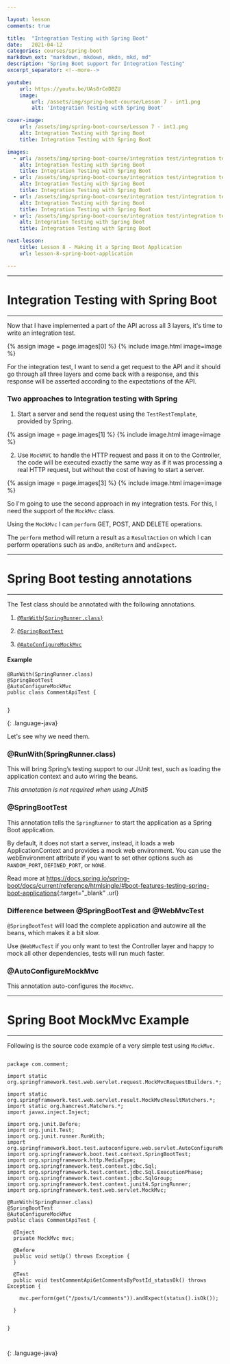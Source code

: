 ```yaml
---

layout: lesson
comments: true

title:  "Integration Testing with Spring Boot"
date:   2021-04-12
categories: courses/spring-boot
markdown_ext: "markdown, mkdown, mkdn, mkd, md"
description: "Spring Boot support for Integration Testing"
excerpt_separator: <!--more-->

youtube:
    url: https://youtu.be/UAs8rCeDBZU
    image:
        url: /assets/img/spring-boot-course/Lesson 7 - int1.png
        alt: 'Integration Testing with Spring Boot'

cover-image: 
    url: /assets/img/spring-boot-course/Lesson 7 - int1.png
    alt: Integration Testing with Spring Boot
    title: Integration Testing with Spring Boot

images: 
  - url: /assets/img/spring-boot-course/integration test/integration test.001.jpeg
    alt: Integration Testing with Spring Boot
    title: Integration Testing with Spring Boot
  - url: /assets/img/spring-boot-course/integration test/integration test.002.jpeg
    alt: Integration Testing with Spring Boot
    title: Integration Testing with Spring Boot
  - url: /assets/img/spring-boot-course/integration test/integration test.003.jpeg
    alt: Integration Testing with Spring Boot
    title: Integration Testing with Spring Boot
  - url: /assets/img/spring-boot-course/integration test/integration test.004.jpeg
    alt: Integration Testing with Spring Boot
    title: Integration Testing with Spring Boot

next-lesson:
    title: Lesson 8 - Making it a Spring Boot Application
    url: lesson-8-spring-boot-application

---
```


<hr>

# Integration Testing with Spring Boot

<hr>

Now that I have implemented a part of the API across all 3 layers, it's time to write an integration test.

<div class="img-md">
  {% assign image = page.images[0] %}
    {% include image.html image=image %}
</div> 

For the integration test, I want to send a get request to the API and it should go through all three layers and come back with a response, and this response will be asserted according to the expectations of the API.


### Two approaches to Integration testing with Spring

1. Start a server and send the request using the `TestRestTemplate`, provided by Spring.

    
  <div class="img-md">
    {% assign image = page.images[1] %}
      {% include image.html image=image %}
  </div>

2. Use `MockMVC` to handle the HTTP request and pass it on to the Controller, the code will be executed exactly the same way as if it was processing a real HTTP request, but without the cost of having to start a server. 

  <div class="img-md">
    {% assign image = page.images[3] %}
      {% include image.html image=image %}
  </div>

So I'm going to use the second approach in my integration tests. For this, I need the support of the `MockMvc` class.

Using the `MockMvc` I can `perform` GET, POST, AND DELETE operations. 

The `perform` method will return a result as a `ResultAction` on which I can perform operations such as `andDo`, `andReturn` and `andExpect`.

<hr>

# Spring Boot testing annotations

<hr>

The Test class should be annotated with the following annotations.

1. [`@RunWith(SpringRunner.class)`](#runwithspringrunnerclass)

2. [`@SpringBootTest`](#springboottest)

3. [`@AutoConfigureMockMvc`](#autoconfiguremockmvc)

#### Example

~~~
@RunWith(SpringRunner.class)
@SpringBootTest
@AutoConfigureMockMvc
public class CommentApiTest {


}
~~~
{: .language-java}

Let's see why we need them.

### @RunWith(SpringRunner.class)

This will bring Spring’s testing support to our JUnit test, such as loading the application context and auto wiring the beans.

*This annotation is not required when using JUnit5*


### @SpringBootTest 

This annotation tells the `SpringRunner` to start the application as a Spring Boot application. 

By default, it does not start a server, instead, it loads a web ApplicationContext and provides a mock web environment. You can use the webEnvironment attribute if you want to set other options such as `RANDOM_PORT`, `DEFINED_PORT`, or `NONE`.

Read more at <https://docs.spring.io/spring-boot/docs/current/reference/htmlsingle/#boot-features-testing-spring-boot-applications>{:target="_blank" .url}

### Difference between @SpringBootTest and @WebMvcTest

`@SpringBootTest` will load the complete application and autowire all the beans, which makes it a bit slow. 

Use `@WebMvcTest` if you only want to test the Controller layer and happy to mock all other dependencies, tests will run much faster.


### @AutoConfigureMockMvc

This annotation auto-configures the `MockMvc`.

<hr>

# Spring Boot MockMvc Example

<hr>

Following is the source code example of a very simple test using `MockMvc`.

~~~

package com.comment;

import static org.springframework.test.web.servlet.request.MockMvcRequestBuilders.*;

import static org.springframework.test.web.servlet.result.MockMvcResultMatchers.*;
import static org.hamcrest.Matchers.*;
import javax.inject.Inject;

import org.junit.Before;
import org.junit.Test;
import org.junit.runner.RunWith;
import org.springframework.boot.test.autoconfigure.web.servlet.AutoConfigureMockMvc;
import org.springframework.boot.test.context.SpringBootTest;
import org.springframework.http.MediaType;
import org.springframework.test.context.jdbc.Sql;
import org.springframework.test.context.jdbc.Sql.ExecutionPhase;
import org.springframework.test.context.jdbc.SqlGroup;
import org.springframework.test.context.junit4.SpringRunner;
import org.springframework.test.web.servlet.MockMvc;

@RunWith(SpringRunner.class)
@SpringBootTest
@AutoConfigureMockMvc
public class CommentApiTest {

  @Inject
  private MockMvc mvc;

  @Before
  public void setUp() throws Exception {
  }

  @Test
  public void testCommentApiGetCommentsByPostId_statusOk() throws Exception {

    mvc.perform(get("/posts/1/comments")).andExpect(status().isOk());

  }


}



~~~
{: .language-java}



